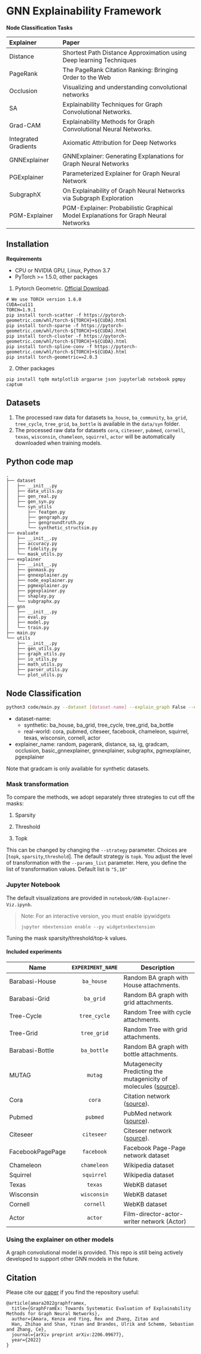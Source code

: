 # GNN Explainability Framework

**Node Classification Tasks**

| Explainer            | Paper                                                                               |
| :------------------- | :---------------------------------------------------------------------------------- |
| Distance             | Shortest Path Distance Approximation using Deep learning Techniques                 |
| PageRank             | The PageRank Citation Ranking: Bringing Order to the Web                            |
| Occlusion            | Visualizing and understanding convolutional networks                                |
| SA                   | Explainability Techniques for Graph Convolutional Networks.                         |
| Grad-CAM             | Explainability Methods for Graph Convolutional Neural Networks.                     |
| Integrated Gradients | Axiomatic Attribution for Deep Networks                                             |
| GNNExplainer         | GNNExplainer: Generating Explanations for Graph Neural Networks                     |
| PGExplainer          | Parameterized Explainer for Graph Neural Network                                    |
| SubgraphX            | On Explainability of Graph Neural Networks via Subgraph Exploration                 |
| PGM-Explainer        | PGM-Explainer: Probabilistic Graphical Model Explanations for Graph Neural Networks |

## Installation

**Requirements**

- CPU or NVIDIA GPU, Linux, Python 3.7
- PyTorch >= 1.5.0, other packages

1. Pytorch Geometric. [Official Download](https://pytorch-geometric.readthedocs.io/en/latest/notes/installation.html).

```
# We use TORCH version 1.6.0
CUDA=cu111
TORCH=1.9.1
pip install torch-scatter -f https://pytorch-geometric.com/whl/torch-${TORCH}+${CUDA}.html
pip install torch-sparse -f https://pytorch-geometric.com/whl/torch-${TORCH}+${CUDA}.html
pip install torch-cluster -f https://pytorch-geometric.com/whl/torch-${TORCH}+${CUDA}.html
pip install torch-spline-conv -f https://pytorch-geometric.com/whl/torch-${TORCH}+${CUDA}.html
pip install torch-geometric==2.0.3
```

2. Other packages

```
pip install tqdm matplotlib argparse json jupyterlab notebook pgmpy captum
```

## Datasets

1. The processed raw data for datasets `ba_house`, `ba_community`, `ba_grid`, `tree_cycle`, `tree_grid`, `ba_bottle` is available in the `data/syn` folder.
2. The processed raw data for datasets `cora`, `citeseer`, `pubmed`, `cornell`, `texas`, `wisconsin`, `chameleon`, `squirrel`, `actor` will be automatically downloaded when training models.

## Python code map

```
.
├── dataset
│   ├── __init__.py
│   ├── data_utils.py
│   ├── gen_real.py
│   ├── gen_syn.py
│   └── syn_utils
│       ├── featgen.py
│       ├── gengraph.py
│       ├── gengroundtruth.py
│       └── synthetic_structsim.py
├── evaluate
│   ├── __init__.py
│   ├── accuracy.py
│   ├── fidelity.py
│   └── mask_utils.py
├── explainer
│   ├── __init__.py
│   ├── genmask.py
│   ├── gnnexplainer.py
│   ├── node_explainer.py
│   ├── pgmexplainer.py
│   ├── pgexplainer.py
│   ├── shapley.py
│   └── subgraphx.py
├── gnn
│   ├── __init__.py
│   ├── eval.py
│   ├── model.py
│   └── train.py
├── main.py
└── utils
    ├── __init__.py
    ├── gen_utils.py
    ├── graph_utils.py
    ├── io_utils.py
    ├── math_utils.py
    ├── parser_utils.py
    └── plot_utils.py

```

## Node Classification

```bash
python3 code/main.py --dataset [dataset-name] --explain_graph False --explainer_name [explainer_name]
```

- dataset-name:
  - synthetic: ba_house, ba_grid, tree_cycle, tree_grid, ba_bottle
  - real-world: cora, pubmed, citeseer, facebook, chameleon, squirrel, texas, wisconsin, cornell, actor
- explainer_name: random, pagerank, distance, sa, ig, gradcam, occlusion, basic_gnnexplainer, gnnexplainer, subgraphx, pgmexplainer, pgexplainer

Note that gradcam is only available for synthetic datasets.

### Mask transformation

To compare the methods, we adopt separately three strategies to cut off the masks:

1. Sparsity

2. Threshold

3. Topk

This can be changed by changing the `--strategy` parameter. Choices are [`topk`, `sparsity`,`threshold`]. The default strategy is `topk`.
You adjust the level of transformation with the `--params_list` parameter. Here, you define the list of transformation values. Default list is `"5,10"`

### Jupyter Notebook

The default visualizations are provided in `notebook/GNN-Explainer-Viz.ipynb`.

> Note: For an interactive version, you must enable ipywidgets
>
> ```
> jupyter nbextension enable --py widgetsnbextension
> ```

Tuning the mask sparsity/threshold/top-k values.

#### Included experiments

| Name             | `EXPERIMENT_NAME` | Description                                                                                                                            |
| ---------------- | :---------------: | -------------------------------------------------------------------------------------------------------------------------------------- |
| Barabasi-House   |    `ba_house`     | Random BA graph with House attachments.                                                                                                |
| Barabasi-Grid    |     `ba_grid`     | Random BA graph with grid attachments.                                                                                                 |
| Tree-Cycle       |   `tree_cycle`    | Random Tree with cycle attachments.                                                                                                    |
| Tree-Grid        |    `tree_grid`    | Random Tree with grid attachments.                                                                                                     |
| Barabasi-Bottle  |    `ba_bottle`    | Random BA graph with bottle attachments.                                                                                               |
| MUTAG            |      `mutag`      | Mutagenecity Predicting the mutagenicity of molecules ([source](https://ls11-www.cs.tu-dortmund.de/staff/morris/graphkerneldatasets)). |
| Cora             |      `cora`       | Citation network ([source](https://ls11-www.cs.tu-dortmund.de/staff/morris/graphkerneldatasets)).                                      |
| Pubmed           |     `pubmed`      | PubMed network ([source](https://ls11-www.cs.tu-dortmund.de/staff/morris/graphkerneldatasets)).                                        |
| Citeseer         |    `citeseer`     | Citeseer network ([source](https://ls11-www.cs.tu-dortmund.de/staff/morris/graphkerneldatasets)).                                      |
| FacebookPagePage |    `facebook`     | Facebook Page-Page network dataset                                                                                                     |
| Chameleon        |    `chameleon`    | Wikipedia dataset                                                                                                                      |
| Squirrel         |    `squirrel`     | Wikipedia dataset                                                                                                                      |
| Texas            |      `texas`      | WebKB dataset                                                                                                                          |
| Wisconsin        |    `wisconsin`    | WebKB dataset                                                                                                                          |
| Cornell          |     `cornell`     | WebKB dataset                                                                                                                          |
| Actor            |      `actor`      | Film-director-actor-writer network (Actor)                                                                                             |

### Using the explainer on other models

A graph convolutional model is provided. This repo is still being actively developed to support other
GNN models in the future.

## Citation

Please cite our [paper](https://arxiv.org/pdf/2206.09677.pdf) if you find the repository useful:

<pre><code>@article{amara2022graphframex,
  title={GraphFramEx: Towards Systematic Evaluation of Explainability Methods for Graph Neural Networks},
  author={Amara, Kenza and Ying, Rex and Zhang, Zitao and
  Han, Zhihao and Shan, Yinan and Brandes, Ulrik and Schemm, Sebastian and Zhang, Ce},
  journal={arXiv preprint arXiv:2206.09677},
  year={2022}
}</code></pre>
